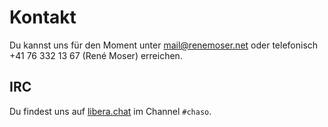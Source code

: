 # Kontakt

Du kannst uns für den Moment unter mail@renemoser.net oder telefonisch +41 76 332 13 67 (René Moser) erreichen.

## IRC

Du findest uns auf [libera.chat](https://libera.chat) im Channel `#chaso`.
